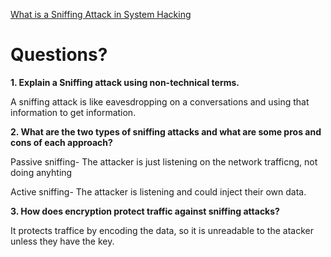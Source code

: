 [What is a Sniffing Attack in System Hacking](https://www.geeksforgeeks.org/what-is-sniffing-attack-in-system-hacking/)

# Questions?

**1. Explain a Sniffing attack using non-technical terms.**

A sniffing attack is like eavesdropping on a conversations and using that information to get information. 


**2. What are the two types of sniffing attacks and what are some pros and cons of each approach?**

Passive sniffing- The attacker is just listening on the network trafficng, not doing anyhting

Active sniffing- The attacker is listening and could inject their own data. 

**3. How does encryption protect traffic against sniffing attacks?**

It protects traffice by encoding the data, so it is unreadable to the atacker unless they have the key. 